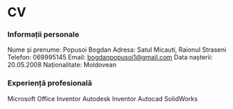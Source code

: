 # CV

### Informații personale
Nume și prenume: Popusoi Bogdan 
Adresa: Satul Micauti, Raionul Straseni
Telefon: 069995145
Email: bogdanpopusoi1@gmail.com
Data nașterii: 20.05.2008
Naționalitate: Moldovean 

### Experiență profesională
Microsoft Office
Inventor Autodesk 
Inventor Autocad 
SolidWorks

